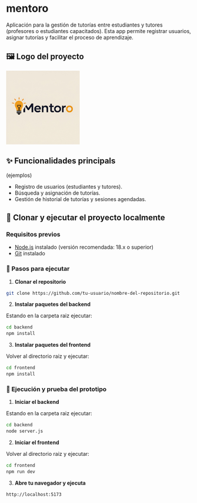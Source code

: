 # mentoro
Aplicación para la gestión de tutorías entre estudiantes y tutores (profesores o estudiantes capacitados). Esta app permite registrar usuarios, asignar tutorías y facilitar el proceso de aprendizaje.

## 🖼️ Logo del proyecto

<img src="frontend/public/mentoro_logo.jpg" alt="Logo de Mentoro" width="200"/>

## ✨ Funcionalidades principals

(ejemplos)

- Registro de usuarios (estudiantes y tutores).
- Búsqueda y asignación de tutorías.
- Gestión de historial de tutorías y sesiones agendadas.

## 🚀 Clonar y ejecutar el proyecto localmente

### Requisitos previos

- [Node.js](https://nodejs.org/) instalado (versión recomendada: 18.x o superior)
- [Git](https://git-scm.com/) instalado

### 🔧 Pasos para ejecutar

1. **Clonar el repositorio**

```bash
git clone https://github.com/tu-usuario/nombre-del-repositorio.git
```

2. **Instalar paquetes del backend**

Estando en la carpeta raiz ejecutar:

```bash
cd backend
npm install
```

3. **Instalar paquetes del frontend**

Volver al directorio raiz y ejecutar:

```bash
cd frontend
npm install
```

### 🧪 Ejecución y prueba del prototipo

1. **Iniciar el backend**

Estando en la carpeta raiz ejecutar:

```bash
cd backend
node server.js
```

2. **Iniciar el frontend**

Volver al directorio raiz y ejecutar:

```bash
cd frontend
npm run dev
```

3. **Abre tu navegador y ejecuta**

```bash
http://localhost:5173
```
